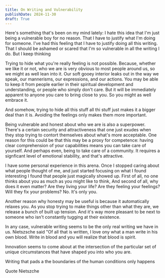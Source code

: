 ```yaml
---
title: On Writing and Vulnerability
publishDate: 2024-11-30
draft: True
---
```


Here's something that's been on my mind lately: I hate this idea that I'm just being a vulnerable boy for no reason. 
That I have to justify what I'm doing for someone. 
I've had this feeling that I have to justify doing all this writing.
That I should be ashamed or scared that I'm so vulnerable in all the writing I do. 
But I keep thinking 

Trying to hide what you're really feeling is not possible. 
Because, whether we like it or not, who we are is very obvious to most people around us, so we might as well lean into it. 
Our soft gooey interior leaks out in the way we speak, our mannerisms, our expressions, and our actions. 
You may be able to keep it from people earlier in their spiritual development and understanding, or people who simply don't care. 
But it will be immediately apparent to anyone you care to bring close to you.
So you might as well embrace it.

And somehow, trying to hide all this stuff all thi stuff just makes it a bigger deal than it is. 
Avoiding the feelings only makes them more important.

Being vulnerable and honest about who we are is also a superpower.
There's a certain security and attractiveness that one just exudes when they stop trying to contort themselves about what's more acceptable. 
One reason for this could be that this may be a proxy for competence: having clear comprehension of your capabilities means you can take care of yourself. 
And perhaps even, being to take care of a community.
It requires a signficant level of emotional stability, and that's attractive.

I have some personal experience in this arena. 
Once I stopped caring about what people thought of me, and just started focusing on what I found interesting I found that people just magically showed up. 
First of all, no one thinks about you as much as you might like to think, 
And second of all, why does it even matter? 
Are they living your life? 
Are they feeling your feelings? 
Will they fix your problems? 
No. 
It's only you. 

Another reason why honesty may be useful is because it automatically relaxes you. 
As you stop trying to make things other than what they are, we release a bunch of built up tension.
And it's way more pleasant to be next to someone who isn't constantly tugging at their existence.

In any case, vulnerable writing seems to be the only real writing we have in us.
Nietszsche said "Of all  that is written, I love ony what a man write in his own blood. Write in blood and you will realize that blood is spirit.

Innovation seems to come about at the intersection of the particular set of unique circumstances that have shaped you into who you are. 

Writing that pads a the boundaries of the human conditions only happens 

Quote Nietszche
